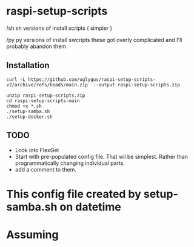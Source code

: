# raspi-setup-scripts

/sh sh versions of install scripts ( simpler )

/py py versions of install swcripts these got overly complicated and I'll probably abandon them

## Installation

```
curl -L https://github.com/uglygus/raspi-setup-scripts-v2/archive/refs/heads/main.zip  --output raspi-setup-scripts.zip

unzip raspi-setup-scripts.zip
cd raspi-setup-scripts-main
chmod +x *.sh
./setup-samba.sh
./setup-docker.sh

```

## TODO

- Look into FlexGet
- Start with pre-populated config file. That wil be simplest. Rather than programmatically changing individual parts.
- add a comment to them.

# This config file created by setup-samba.sh on datetime

# Assuming
